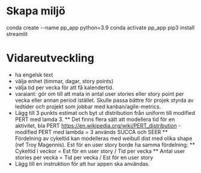 # Skapa miljö
conda create --name pp_app python=3.9
conda activate pp_app
pip3 install streamlit

# Vidareutveckling
- ha engelsk text
- välja enhet (timmar, dagar, story points)
- välja tid per vecka för att få kalendertid.
- varaiant: gör om till att mata in antal user stories eller story point per vecka eller annan period istället. Skulle passa bättre för projek styrda av ledtider och projekt som jobbar med kanban/agile-metrics.
- Lägg till 3 punkts estimat och byt ut distribution från uniform till modified PERT med lamda 3. 
** Det finns flera sätt att modellera tid för en aktivitet, bla PERT https://en.wikipedia.org/wiki/PERT_distribution - modified PERT med lambda = 3 används SUCCA och SEER 
** Fördelning av cykeltid kan modelleras med weibull dist med olika shape (ref Troy Magennis). Est för en user story borde ha samma fördelning:
** Cykeltid i veckor = Est för en user story / Tid per vecka
** Antal user stories per vecka = Tid per vecka / Est för en user story
- Lägg till en instruktion för att hur appen ska användas.








